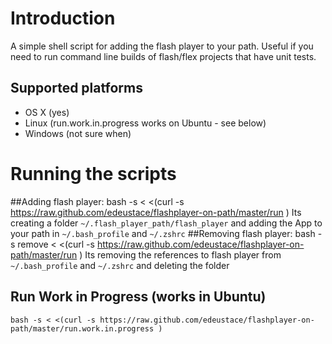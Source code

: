 # Introduction
A simple shell script for adding the flash player to your path. Useful if you need to run command line builds of flash/flex projects that have unit tests.

## Supported platforms
- OS X (yes)
- Linux (run.work.in.progress works on Ubuntu - see below)
- Windows (not sure when)

# Running the scripts
##Adding flash player:
    bash -s < <(curl -s https://raw.github.com/edeustace/flashplayer-on-path/master/run )
Its creating a folder ````~/.flash_player_path/flash_player```` and adding the App to your path in ````~/.bash_profile```` and ````~/.zshrc````
##Removing flash player:
    bash -s remove < <(curl -s https://raw.github.com/edeustace/flashplayer-on-path/master/run )
Its removing the references to flash player from ````~/.bash_profile```` and ````~/.zshrc```` and deleting the folder

## Run Work in Progress (works in Ubuntu)
    bash -s < <(curl -s https://raw.github.com/edeustace/flashplayer-on-path/master/run.work.in.progress )
